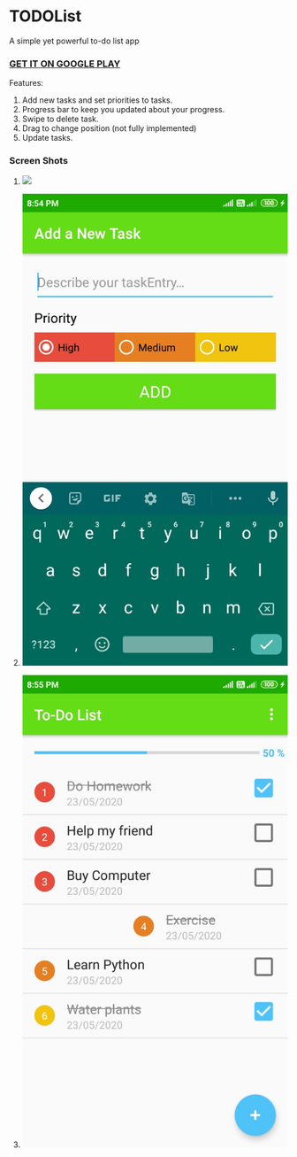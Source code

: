# TODOList
A simple yet powerful to-do list app

[<h3>GET IT ON GOOGLE PLAY</h3>](http://play.google.com/store/apps/details?id=com.skapps.android.todolist)

Features:
1. Add new tasks and set priorities to tasks.
2. Progress bar to keep you updated about your progress. 
3. Swipe to delete task.
4. Drag to change position (not fully implemented)
5. Update tasks.

<h3>Screen Shots</h3>

1. <img src="/screenshots/screenshot2/jpg" width="50%">

2. ![2](/screenshots/screenshot2.jpg)

3. ![3](/screenshots/screenshot3.jpg)


